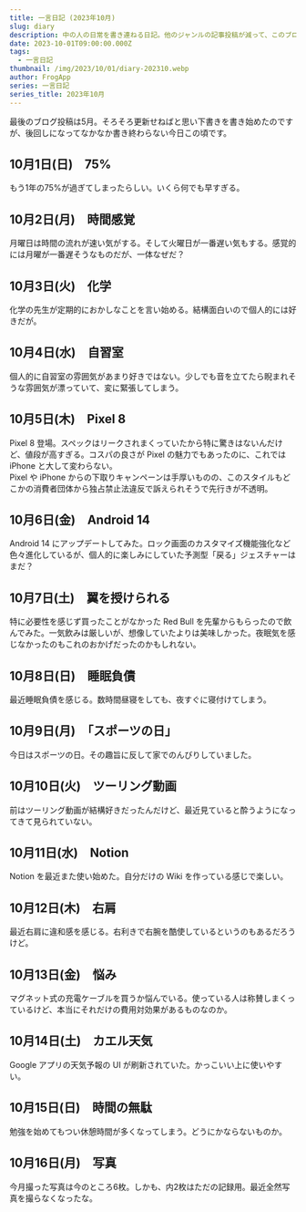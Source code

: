 ```yaml
---
title: 一言日記 (2023年10月)
slug: diary
description: 中の人の日常を書き連ねる日記。他のジャンルの記事投稿が減って、このブログのメイン企画になってきている気がする。
date: 2023-10-01T09:00:00.000Z
tags:
  - 一言日記
thumbnail: /img/2023/10/01/diary-202310.webp
author: FrogApp
series: 一言日記
series_title: 2023年10月
---
```


最後のブログ投稿は5月。そろそろ更新せねばと思い下書きを書き始めたのですが、後回しになってなかなか書き終わらない今日この頃です。

## 10月1日(日)　75%

もう1年の75%が過ぎてしまったらしい。いくら何でも早すぎる。

## 10月2日(月)　時間感覚

月曜日は時間の流れが速い気がする。そして火曜日が一番遅い気もする。感覚的には月曜が一番遅そうなものだが、一体なぜだ？

## 10月3日(火)　化学

化学の先生が定期的におかしなことを言い始める。結構面白いので個人的には好きだが。

## 10月4日(水)　自習室

個人的に自習室の雰囲気があまり好きではない。少しでも音を立てたら睨まれそうな雰囲気が漂っていて、変に緊張してしまう。

## 10月5日(木)　Pixel 8

Pixel 8 登場。スペックはリークされまくっていたから特に驚きはないんだけど、値段が高すぎる。コスパの良さが Pixel の魅力でもあったのに、これでは iPhone と大して変わらない。\
Pixel や iPhone からの下取りキャンペーンは手厚いものの、このスタイルもどこかの消費者団体から独占禁止法違反で訴えられそうで先行きが不透明。

## 10月6日(金)　Android 14

Android 14 にアップデートしてみた。ロック画面のカスタマイズ機能強化など色々進化しているが、個人的に楽しみにしていた予測型「戻る」ジェスチャーはまだ？

## 10月7日(土)　翼を授けられる

特に必要性を感じず買ったことがなかった Red Bull を先輩からもらったので飲んでみた。一気飲みは厳しいが、想像していたよりは美味しかった。夜眠気を感じなかったのもこれのおかげだったのかもしれない。

## 10月8日(日)　睡眠負債

最近睡眠負債を感じる。数時間昼寝をしても、夜すぐに寝付けてしまう。

## 10月9日(月)　「スポーツの日」

今日はスポーツの日。その趣旨に反して家でのんびりしていました。

## 10月10日(火)　ツーリング動画

前はツーリング動画が結構好きだったんだけど、最近見ていると酔うようになってきて見られていない。

## 10月11日(水)　Notion

Notion を最近また使い始めた。自分だけの Wiki を作っている感じで楽しい。

## 10月12日(木)　右肩

最近右肩に違和感を感じる。右利きで右腕を酷使しているというのもあるだろうけど。

## 10月13日(金)　悩み

マグネット式の充電ケーブルを買うか悩んでいる。使っている人は称賛しまくっているけど、本当にそれだけの費用対効果があるものなのか。

## 10月14日(土)　カエル天気

Google アプリの天気予報の UI が刷新されていた。かっこいい上に使いやすい。

## 10月15日(日)　時間の無駄

勉強を始めてもつい休憩時間が多くなってしまう。どうにかならないものか。

## 10月16日(月)　写真

今月撮った写真は今のところ6枚。しかも、内2枚はただの記録用。最近全然写真を撮らなくなったな。
